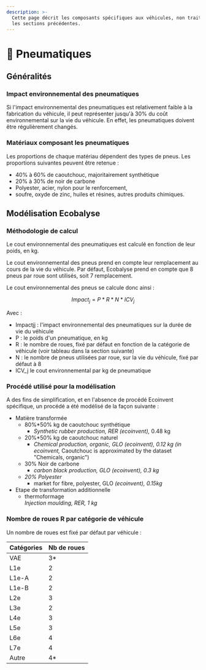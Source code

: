 ```yaml
---
description: >-
  Cette page décrit les composants spécifiques aux véhicules, non traités dans
  les sections précédentes.
---
```


# 🛞 Pneumatiques

## Généralités

### Impact environnemental des pneumatiques

Si l'impact environnemental des pneumatiques est relativement faible à la fabrication du véhicule, il peut représenter jusqu'à 30% du coût environnemental sur la vie du véhicule. En effet, les pneumatiques doivent être régulièrement changés.

### Matériaux composant les pneumatiques

Les proportions de chaque matériau dépendent des types de pneus. Les proportions suivantes peuvent être retenue :&#x20;

* 40% à 60% de caoutchouc, majoritairement synthétique
* 20% à 30% de noir de carbone
* Polyester, acier, nylon pour le renforcement,&#x20;
* soufre, oxyde de zinc, huiles et résines, autres produits chimiques.

## Modélisation Ecobalyse

### Méthodologie de calcul <a href="#methodologie-de-calcul" id="methodologie-de-calcul"></a>

Le cout environnemental des pneumatiques est calculé en fonction de leur poids, en kg.

Le cout environnemental des pneus prend en compte leur remplacement au cours de la vie du véhicule. Par défaut, Ecobalyse prend en compte que 8 pneus par roue sont utilisés, soit 7 remplacement.

Le cout environnemental des pneus se calcule donc ainsi :

$$
Impact_j=P*R*N*ICV_j
$$

Avec :

* Impactjj : l'impact environnemental des pneumatiques sur la durée de vie du véhicule
* P : le poids d'un pneumatique, en kg
* R : le nombre de roues, fixé par défaut en fonction de la catégorie de véhicule (voir tableau dans la section suivante)
* N : le nombre de pneus utilisées par roue, sur la vie du véhicule, fixé par défaut à 8
* ICV\_j le cout environnemental par kg de pneumatique

### Procédé utilisé pour la modélisation

A des fins de simplification, et en l'absence de procédé Ecoinvent spécifique, un procédé a été  modélisé de la façon suivante :

* Matière transformée
  * 80%\*50% kg de caoutchouc synthétique
    * _Synthetic rubber production, RER (ecoinvent),_ 0.48 kg
  * 20%\*50% kg de caoutchouc naturel
    * _Chemical production, organic, GLO (ecoinvent), 0.12 kg (in ecoinvent,_ Caoutchouc is approximated by the dataset "Chemicals, organic")
  * 30% Noir de carbone
    * _carbon black production, GLO (ecoinvent), 0.3 kg_
  * _20% Polyester_
    * market for fibre, polyester, GLO _(ecoinvent), 0.15kg_
* Etape de transformation additionnelle
  * thermoformage \
    _Injection moulding, RER, 1 kg_

### Nombre de roues R par catégorie de véhicule

Un nombre de roues est fixé par défaut par véhicule :

| Catégories | Nb de roues |
| ---------- | ----------- |
| VAE        | 3\*         |
| L1e        | 2           |
| L1e-A      | 2           |
| L1e-B      | 2           |
| L2e        | 3           |
| L3e        | 2           |
| L4e        | 3           |
| L5e        | 3           |
| L6e        | 4           |
| L7e        | 4           |
| Autre      | 4\*         |

